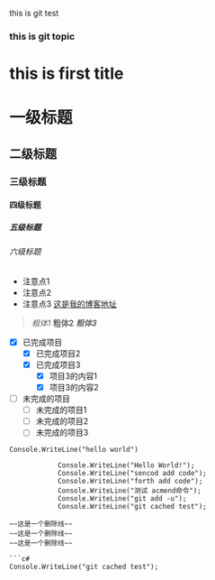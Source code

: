 ﻿this is git test
### this is git topic
# this is first title
# 一级标题
## 二级标题
### 三级标题
#### 四级标题
##### 五级标题
###### 六级标题

- 注意点1
- 注意点2
- 注意点3
[这是我的博客地址](https://myblog.com)

>*粗体1*
>**粗体2**
>***粗体3***

- [x] 已完成项目
  - [x] 已完成项目2
  - [x] 已完成项目3
    - [x] 项目3的内容1
    - [x] 项目3的内容2

- [ ] 未完成的项目
  - [ ] 未完成的项目1
  - [ ] 未完成的项目2
  - [ ] 未完成的项目3

`Console.WriteLine("hello world")`

```
            Console.WriteLine("Hello World!");
            Console.WriteLine("sencod add code");
            Console.WriteLine("forth add code");
            Console.WriteLine("测试 acmend命令");
            Console.WriteLine("git add -u");
            Console.WriteLine("git cached test");

~~这是一个删除线~~
~~这是一个删除线~~
~~这是一个删除线~~

```c#
Console.WriteLine("git cached test");
```